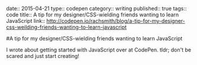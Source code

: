 date:: 2015-04-21
type:: codepen
category:: writing
published:: true
tags:: code
title:: A tip for my designer/CSS-wielding friends wanting to learn JavaScript
link:: http://codepen.io/rachsmith/blog/a-tip-for-my-designer-css-weilding-friends-wanting-to-learn-javascript

#A tip for my designer/CSS-wielding friends wanting to learn JavaScript

I wrote about getting started with JavaScript over at CodePen. tldr; don't be scared and just start creating!